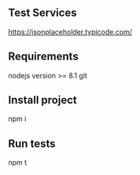 ## Test Services 
https://jsonplaceholder.typicode.com/

## Requirements
nodejs version >= 8.1
git

## Install project

npm i

## Run tests

npm t